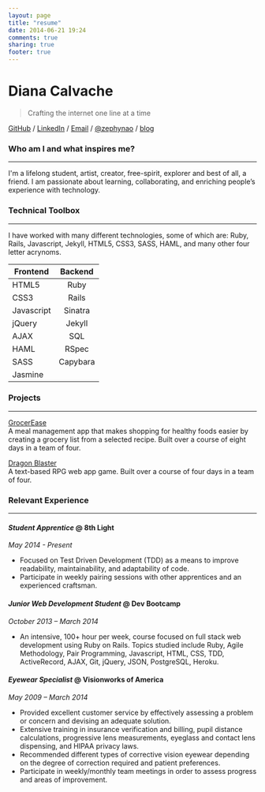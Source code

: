 ```yaml
---
layout: page
title: "resume"
date: 2014-06-21 19:24
comments: true
sharing: true
footer: true
---
```

Diana Calvache
======
> Crafting the internet one line at a time

[GitHub](https://github.com/calvached) /
[LinkedIn](www.linkedin.com/in/calvached/) / 
[Email](mailto:hello@dianathegeek.com) /
[@zephynao](https://twitter.com/zephynao) /
[blog](http://calvached.github.io/)

### Who am I and what inspires me?
------
I'm a lifelong student, artist, creator, free-spirit, explorer and best of all, a friend. I am passionate about learning, collaborating, and enriching people’s experience with technology.

### Technical Toolbox
------
I have worked with many different technologies, some of which are: Ruby, Rails, Javascript, Jekyll, HTML5, CSS3, SASS, HAML, and many other four letter acrynoms.

| Frontend      | Backend 
| ------------- |:-------------:|
| HTML5         | Ruby
| CSS3          | Rails
| Javascript    | Sinatra
| jQuery        | Jekyll
| AJAX          | SQL
| HAML          | RSpec
| SASS          | Capybara
| Jasmine       |

### Projects
------
[GrocerEase](https://github.com/calvached/GrocerEase)  
A meal management app that makes shopping for healthy foods easier by creating a grocery list from a selected recipe. Built over a course of eight days in a team of four.

[Dragon Blaster](https://github.com/calvached/Dragon_Blaster_Pro)  
A text-based RPG web app game. Built over a course of four days in a team of four.

### Relevant Experience
------
#### _Student Apprentice_ @ 8th Light
_May 2014 - Present_  
* Focused on Test Driven Development (TDD) as a means to improve readability, maintainability, and adaptability of code. 
* Participate in weekly pairing sessions with other apprentices and an experienced craftsman.

#### _Junior Web Development Student_ @ Dev Bootcamp 
_October 2013 – March 2014_  
* An intensive, 100+ hour per week, course focused on full stack web development using Ruby on Rails. Topics studied include Ruby, Agile Methodology, Pair Programming, Javascript, HTML, CSS, TDD, ActiveRecord, AJAX, Git, jQuery, JSON, PostgreSQL, Heroku.

#### _Eyewear Specialist_ @ Visionworks of America 
_May 2009 – March 2014_  
* Provided excellent customer service by effectively assessing a problem or concern and devising an adequate solution.  
* Extensive training in insurance verification and billing, pupil distance calculations, progressive lens measurements, eyeglass and contact lens dispensing, and HIPAA privacy laws.  
* Recommended different types of corrective vision eyewear depending on the degree of correction required and patient preferences.  
* Participate in weekly/monthly team meetings in order to assess progress and areas of improvement.
